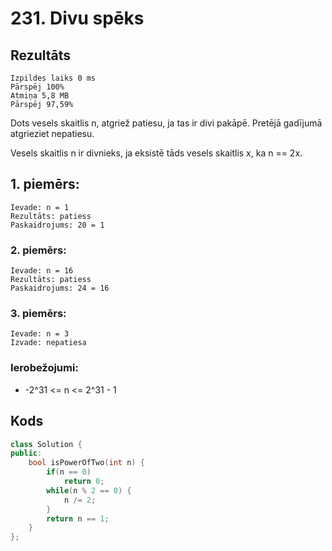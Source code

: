 # 231. Divu spēks


## Rezultāts
```
Izpildes laiks 0 ms
Pārspēj 100%
Atmiņa 5,8 MB
Pārspēj 97,59%
```

Dots vesels skaitlis n, atgriež patiesu, ja tas ir divi pakāpē. Pretējā gadījumā atgrieziet nepatiesu.

Vesels skaitlis n ir divnieks, ja eksistē tāds vesels skaitlis x, ka n == 2x.

 

## 1. piemērs:
```
Ievade: n = 1
Rezultāts: patiess
Paskaidrojums: 20 = 1
```
### 2. piemērs:
```
Ievade: n = 16
Rezultāts: patiess
Paskaidrojums: 24 = 16
```
### 3. piemērs:
```
Ievade: n = 3
Izvade: nepatiesa
  ```

### Ierobežojumi:
- -2^31 <= n <= 2^31 - 1

## Kods
```cpp
class Solution {
public:
    bool isPowerOfTwo(int n) {
        if(n == 0) 
            return 0;
        while(n % 2 == 0) {
            n /= 2;
        }
        return n == 1;
    }
};
```